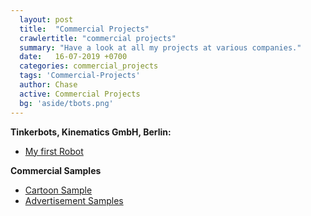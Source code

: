 ```yaml
---
  layout: post
  title:  "Commercial Projects"
  crawlertitle: "commercial projects"
  summary: "Have a look at all my projects at various companies."
  date:   16-07-2019 +0700
  categories: commercial_projects
  tags: 'Commercial-Projects'
  author: Chase
  active: Commercial Projects
  bg: 'aside/tbots.png'
---
```


  **Tinkerbots, Kinematics GmbH, Berlin:**
  * [My first Robot](https://chasethehunter.github.io/uni_projects/my-first-robot/)
 
  **Commercial Samples**
  * [Cartoon Sample](https://chasethehunter.github.io/commercial_projects/RocketBeans-morritonmanor/)
  * [Advertisement Samples](https://chasethehunter.github.io/commercial_projects/commercial-samples/)
